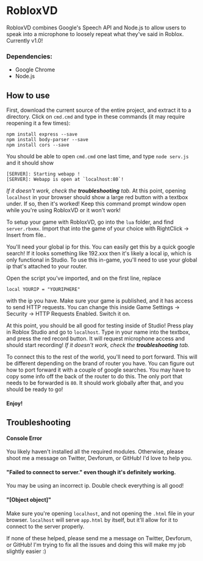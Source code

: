 # RobloxVD
RobloxVD combines Google's Speech API and Node.js to allow users to speak into a microphone to loosely repeat what they've said in Roblox.
Currently v1.0!

### Dependencies:
 - Google Chrome
 - Node.js

## How to use
First, download the current source of the entire project, and extract it to a directory.
Click on `cmd.cmd` and type in these commands (it may require reopening it a few times):
```
npm install express --save
npm install body-parser --save
npm install cors --save
```
You should be able to open `cmd.cmd` one last time, and type `node serv.js` and it should show
```
[SERVER]: Starting webapp !
[SERVER]: Webapp is open at `localhost:80`!
```
*If it doesn't work, check the* ***troubleshooting*** *tab.*
At this point, opening `localhost` in your browser should show a large red button with a textbox under.
If so, then it's worked! Keep this command prompt window open while you're using RobloxVD or it won't work!

To setup your game with RobloxVD, go into the `lua` folder, and find `server.rbxmx`.
Import that into the game of your choice with RightClick -> Insert from file..

You'll need your global ip for this. You can easily get this by a quick google search!
If it looks something like 192.xxx then it's likely a local ip, which is only functional in Studio.
To use this in-game, you'll need to use your global ip that's attached to your router.

Open the script you've imported, and on the first line, replace
```
local YOURIP = "YOURIPHERE"
```
with the ip you have.
Make sure your game is published, and it has access to send HTTP requests.
You can change this inside Game Settings -> Security -> HTTP Requests Enabled. Switch it on.

At this point, you should be all good for testing inside of Studio! Press play in Roblox Studio and go to `localhost`.
Type in your name into the textbox, and press the red record button. It will request microphone access and should start recording!
*If it doesn't work, check the* ***troubleshooting*** *tab.*

To connect this to the rest of the world, you'll need to port forward. This will be different depending on the brand of router you have.
You can figure out how to port forward it with a couple of google searches. You may have to copy some info off the back of the router to do this.
The only port that needs to be forwarded is `80`. It should work globally after that, and you should be ready to go!

#### Enjoy!

## Troubleshooting
#### Console Error
You likely haven't installed all the required modules. Otherwise, please shoot me a message on Twitter, Devforum, or GitHub! I'd love to help you.

#### "Failed to connect to server." even though it's definitely working.
You may be using an incorrect ip. Double check everything is all good!

#### "[Object object]"
Make sure you're opening `localhost`, and not opening the `.html` file in your browser.
`localhost` will serve `app.html` by itself, but it'll allow for it to connect to the server properly.

If none of these helped, please send me a message on Twitter, Devforum, or GitHub! I'm trying to fix all the issues and doing this will make my job slightly easier :)
